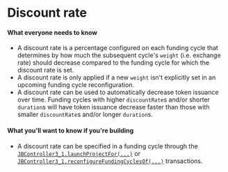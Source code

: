 # Discount rate

#### What everyone needs to know

* A discount rate is a percentage configured on each funding cycle that determines by how much the subsequent cycle's `weight` (i.e. exchange rate) should decrease compared to the funding cycle for which the discount rate is set.
* A discount rate is only applied if a new `weight` isn't explicitly set in an upcoming funding cycle reconfiguration.
* A discount rate can be used to automatically decrease token issuance over time. Funding cycles with higher `discountRate`s and/or shorter `duration`s will have token issuance decrease faster than those with smaller `discountRate`s and/or longer `duration`s.

#### What you'll want to know if you're building

* A discount rate can be specified in a funding cycle through the [`JBController3_1.launchProjectFor(...)`](/docs/dev/v3/api/contracts/or-controllers/jbcontroller3_1.md#launchprojectfor) or [`JBController3_1.reconfigureFundingCyclesOf(...)`](/docs/dev/v3/api/contracts/or-controllers/jbcontroller3_1.md#reconfigurefundingcyclesof) transactions.
